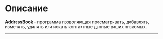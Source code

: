 Описание
=====================
**AddressBook** - программа позволяющая просматривать, добавлять, изменять, удалять или искать контактные данные ваших знакомых.
***
